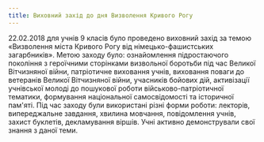 ```yaml
---
title: Виховний захід до дня Визволення Кривого Рогу
---
```


22.02.2018 для учнів 9 класів було проведено виховний захід за темою «Визволення міста Кривого Рогу від німецько-фашистських загарбників». Метою заходу було: ознайомлення підростаючого покоління з героїчними сторінками визвольної боротьби під час Великої Вітчизняної війни, патріотичне виховання учнів, виховання поваги до ветеранів Великої Вітчизняної війни, учасників бойових дій, активізації учнівської молоді до пошукової роботи військово-патріотичної тематики, формування національної самосвідомості та історичної пам'яті. Під час заходу були використані різні форми роботи: лекторів, випереджальне завдання, хвилина мовчання, повідомлення учнів, захист буклетів, декламування віршів. Учні активно демонстрували свої знання з даної теми.

<slideshow id="_/72157666331320648" />
